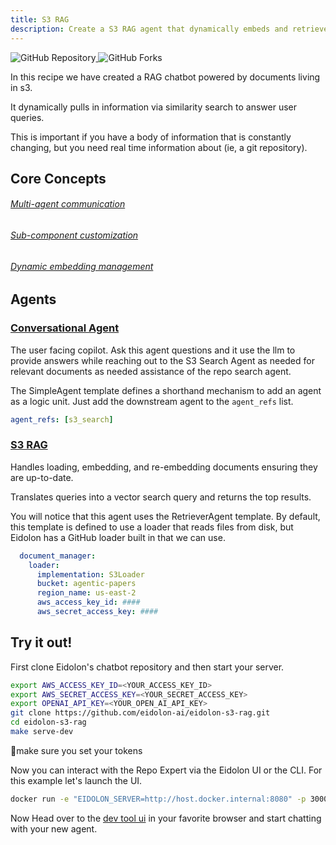 ```yaml
---
title: S3 RAG
description: Create a S3 RAG agent that dynamically embeds and retrieves documents from an S3 bucket
---
```


<div>
  <a href="https://github.com/eidolon-ai/eidolon-s3-rag">
    <img style="display: inline-block;" alt="GitHub Repository" src="https://img.shields.io/badge/eidolon-S3%20RAG-blue?style=flat&logo=github">
  </a>
  <a href="https://github.com/eidolon-ai/eidolon-s3-rag/fork">
    <img style="display: inline-block;" alt="GitHub Forks" src="https://img.shields.io/badge/fork-grey?style=flat&logo=forgejo&logoColor=white">
  </a>
</div>


In this recipe we have created a RAG chatbot powered by documents living in s3.

It dynamically pulls in information via similarity search to answer user queries.

This is important if you have a body of information that is constantly changing, but you need real time information about (ie, a git repository).

## Core Concepts
###### [Multi-agent communication](/docs/references/communication)
###### [Sub-component customization](/docs/references/communication)
###### [Dynamic embedding management](/docs/components/retriever_agent)

## Agents
### [Conversational Agent](https://github.com/eidolon-ai/eidolon-s3-rag/blob/main/resources/conversational_agent.yaml)
The user facing copilot. Ask this agent questions and it use the llm to provide answers while reaching out to the S3
Search Agent as needed for relevant documents as needed assistance of the repo search agent.

The SimpleAgent template defines a shorthand mechanism to add an agent as a logic unit. Just add the downstream agent 
to the `agent_refs` list.
```yaml
agent_refs: [s3_search]
```

### [S3 RAG](https://github.com/eidolon-ai/eidolon-s3-rag/blob/main/resources/repo_search.yaml)
Handles loading, embedding, and re-embedding documents ensuring they are up-to-date.

Translates queries into a vector search query and returns the top results.

You will notice that this agent uses the RetrieverAgent template. By default, this template is defined to use 
a loader that reads files from disk, but Eidolon has a GitHub loader built in that we can use.
```yaml
  document_manager:
    loader:
      implementation: S3Loader
      bucket: agentic-papers
      region_name: us-east-2
      aws_access_key_id: ####
      aws_secret_access_key: ####
```

## Try it out!

First clone Eidolon's chatbot repository and then start your server.
```bash
export AWS_ACCESS_KEY_ID=<YOUR_ACCESS_KEY_ID>
export AWS_SECRET_ACCESS_KEY=<YOUR_SECRET_ACCESS_KEY>
export OPENAI_API_KEY=<YOUR_OPEN_AI_API_KEY>
git clone https://github.com/eidolon-ai/eidolon-s3-rag.git
cd eidolon-s3-rag
make serve-dev
```

🚨make sure you set your tokens

Now you can interact with the Repo Expert via the Eidolon UI or the CLI. For this example let's launch the UI.

```bash
docker run -e "EIDOLON_SERVER=http://host.docker.internal:8080" -p 3000:3000 eidolonai/webui:latest
```

Now Head over to the [dev tool ui](http://localhost:3000/eidolon-apps/dev-tool) in your favorite browser and start chatting with your new agent.
